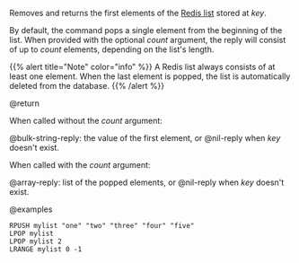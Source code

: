 Removes and returns the first elements of the [Redis list](/docs/data-types/lists) stored at _key_.

By default, the command pops a single element from the beginning of the list.
When provided with the optional _count_ argument, the reply will consist of up to _count_ elements, depending on the list's length.

{{% alert title="Note" color="info" %}}
A Redis list always consists of at least one element.
When the last element is popped, the list is automatically deleted from the database.
{{% /alert %}}

@return

When called without the _count_ argument:

@bulk-string-reply: the value of the first element, or @nil-reply when _key_ doesn't exist.

When called with the _count_ argument:

@array-reply: list of the popped elements, or @nil-reply when _key_ doesn't exist.

@examples

```cli
RPUSH mylist "one" "two" "three" "four" "five"
LPOP mylist
LPOP mylist 2
LRANGE mylist 0 -1
```
